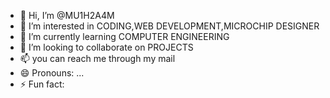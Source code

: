 - 👋 Hi, I’m @MU1H2A4M
- 👀 I’m interested in CODING,WEB DEVELOPMENT,MICROCHIP DESIGNER
- 🌱 I’m currently learning COMPUTER ENGINEERING
- 💞️ I’m looking to collaborate on PROJECTS
- 📫 you can reach me through my mail
- 😄 Pronouns: ...
- ⚡ Fun fact: 

<!---
MU1H2A4M/MU1H2A4M is a ✨ special ✨ repository because its `README.md` (this file) appears on your GitHub profile.
You can click the Preview link to take a look at your changes.
--->

